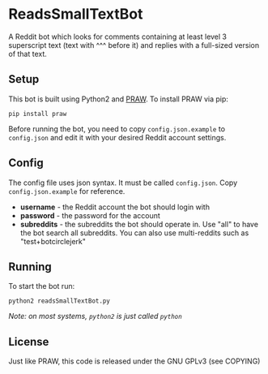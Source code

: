 # ReadsSmallTextBot

A Reddit bot which looks for comments containing at least level 3 superscript text (text with ^^^ before it) and replies with a full-sized version of that text.

## Setup

This bot is built using Python2 and [PRAW](https://github.com/praw-dev/praw). To install PRAW via pip:

    pip install praw

Before running the bot, you need to copy `config.json.example` to `config.json` and edit it with your desired Reddit account settings.

## Config

The config file uses json syntax. It must be called `config.json`. Copy `config.json.example` for reference.

- **username** - the Reddit account the bot should login with
- **password** - the password for the account
- **subreddits** - the subreddits the bot should operate in. Use "all" to have the bot search all subreddits. You can also use multi-reddits such as "test+botcirclejerk"

## Running

To start the bot run:

    python2 readsSmallTextBot.py

*Note: on most systems, `python2` is just called `python`*

## License

Just like PRAW, this code is released under the GNU GPLv3 (see COPYING)

